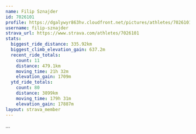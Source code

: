 ```yaml
---
name: Filip Sznajder
id: 7026101
profile: https://dgalywyr863hv.cloudfront.net/pictures/athletes/7026101/2123836/17/large.jpg
username: filip-sznajder
strava_url: https://www.strava.com/athletes/7026101
stats:
  biggest_ride_distance: 335.92km
  biggest_climb_elevation_gain: 637.2m
  recent_ride_totals:
    count: 11
    distance: 479.1km
    moving_time: 21h 32m
    elevation_gain: 1709m
  ytd_ride_totals:
    count: 80
    distance: 3899km
    moving_time: 179h 31m
    elevation_gain: 17887m
layout: strava_member
--- 
```

...
